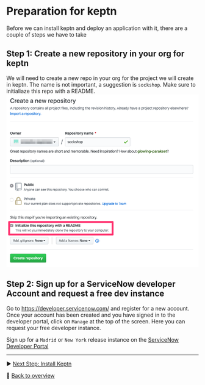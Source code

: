 # Preparation for keptn

Before we can install keptn and deploy an application with it, there are a couple of steps we have to take

<!-- ## Step 1: Create a new organization for the carts service
We will be deploying carts as part of the workshop. However, this is a slightly different version of the original carts application so it is best to create a dedicated `Github organization` for it in github. The name is not important. Make sure to keep note of it. More information can be found [here](../../04_Building_Environment_zero/1_Gathering_Facts/github_org.md) -->

## Step 1: Create a new repository in your org for keptn

We will need to create a new repo in your org for the project we will create in keptn. The name is not important, a suggestion is `sockshop`. Make sure to initialiaze this repo with a README.
![keptn](../assets/keptnRepo.png)

## Step 2: Sign up for a ServiceNow developer Account and request a free dev instance

Go to https://developer.servicenow.com/ and register for a new account.
Once your account has been created and you have signed in to the developer portal, click on `Manage` at the top of the screen. Here you can request your free developer instance.

Sign up for a `Madrid` or `New York` release instance on the [ServiceNow Developer Portal](https://developer.servicenow.com/)

---

:arrow_forward: [Next Step: Install Keptn](../01_Install_keptn)

:arrow_up_small: [Back to overview](../)